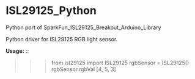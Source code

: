 # ISL29125_Python
Python port of SparkFun_ISL29125_Breakout_Arduino_Library 

Python driver for ISL29125 RGB light sensor.

**Usage:** 
::
  >>> from isl29125 import ISL29125
  >>> rgbSensor = ISL29125()
  >>> rgbSensor.rgbVal
  [4, 5, 3]




